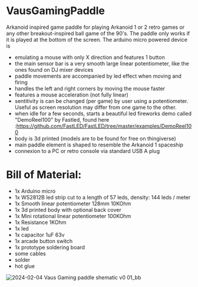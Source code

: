 # VausGamingPaddle
Arkanoid inspired game paddle for playing Arkanoid 1 or 2 retro games or any other breakout-inspired ball game of the 90's.
The paddle only works if it is played at the bottom of the screen.
The arduino micro powered device is 
- emulating a mouse with only X direction and features 1 button
- the main sensor bar is a very smooth large linear potentiometer, like the ones found on DJ mixer devices
- paddle movements are accompanied by led effect when moving and firing
- handles the left and right corners by moving the mouse faster
- features a mouse acceleration (not fully linear)
- sentitivity is can be changed (per game) by user using a potentiometer. Useful as screen resolution may differ from one game to the other.
- when idle for a few seconds, starts a beautiful led fireworks demo called "DemoReel100" by Fastled, found here :https://github.com/FastLED/FastLED/tree/master/examples/DemoReel100
- body is 3d printed (models are to be found for free on thingiverse)
- main paddle element is shaped to resemble the Arkanoid 1 spaceship
- connexion to a PC or retro console via standard USB A plug

# Bill of Material:
- 1x Arduino micro
- 1x WS2812B led strip cut to a length of 57 leds, density: 144 leds / meter
- 1x Smooth linear potentiometer 128mm 10KOhm
- 1x 3d printed body with optional back cover
- 1x Mini rotational linear potentiometer 100KOhm
- 1x Resistance 1KOhm
- 1x led
- 1x capacitor 1uF 63v
- 1x arcade button switch
- 1x prototype soldering board
- some cables
- solder
- hot glue

![2024-02-04 Vaus Gaming paddle shematic v0 01_bb](https://github.com/user-attachments/assets/390cd52d-bf6a-49aa-a363-2858c70ceaec)

